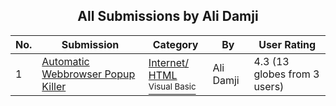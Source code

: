 ﻿<div align="center">

## All Submissions by Ali Damji

</div>

No.  | Submission | Category | By   | User Rating
---- | ---------- | -------- | ---- | -----------
1 | [Automatic Webbrowser  Popup Killer<br />](https://github.com/Planet-Source-Code/ali-damji-automatic-webbrowser-popup-killer__1-42879) | [Internet/ HTML<br /><sup>Visual Basic</sup>](../ByCategory/internet-html__1-34.md) | Ali Damji | 4.3 (13 globes from 3 users)
